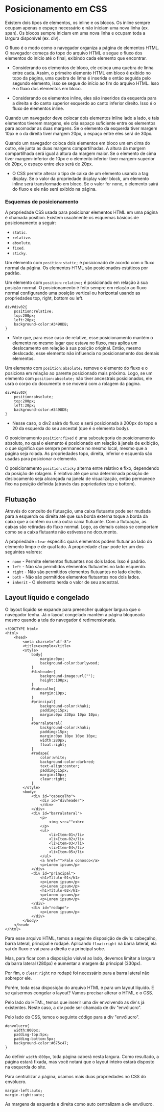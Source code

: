 # Posicionamento em CSS

Existem dois tipos de elementos, os inline e os blocos. Os inline sempre ocupam apenas o espaço necessário e não iniciam uma nova linha (ex. span). Os blocos sempre iniciam em uma nova linha e ocupam toda a largura disponível (ex. div).

O fluxo é o modo como o navegador organiza a página de elementos HTML. O navegador começa do topo do arquivo HTML e segue o fluxo dos elementos do início até o final, exibindo cada elemento que encontrar.

- Considerando os elementos de bloco, ele coloca uma quebra de linha entre cada. Assim, o primeiro elemento HTML em bloco é exibido no topo da página, uma quebra de linha é inserida e então seguida pelo segundo elemento, isso se segue do início ao fim do arquivo HTML. Isso é o fluxo dos elementos em bloco.

- Considerando os elementos inline, eles são inseridos da esquerda para a direita e do canto superior esquerdo ao canto inferior direito. Isso é o fluxo de elementos inline.

Quando um navegador deve colocar dois elementos inline lado a lado, e tais elementos tiverem margens, ele cria espaço suficiente entre os elementos para acomodar as duas margens. Se o elemento da esquerda tiver margem 10px e o da direita tiver margem 20px, o espaço entre eles será de 30px.

Quando um navegador coloca dois elementos em bloco um em cima do outro, ele junta as duas margens compartilhadas. A altura da margem compartilhada será igual à altura da margem maior. Se o elemento de cima tiver margem-inferior de 10px e o elemento inferior tiver margem-superior de 20px, o espaço entre eles será de 20px.

- O CSS permite alterar o tipo de caixa de um elemento usando a tag display. Se o valor da propriedade display valer block, um elemento inline será transformado em bloco. Se o valor for none, o elemento sairá do fluxo e ele não será exibido na página.

### Esquemas de posicionamento

A propriedade CSS usada para posicionar elementos HTML em uma página é chamada position. Existem usualmente os esquemas básicos de posicionamento a seguir:

- `static`.
- `relative`.
- `absolute`.
- `fixed`.
- `sticky`.

Um elemento com `position:static;` é posicionado de acordo com o fluxo normal da página. Os elementos HTML são posicionados estáticos por padrão.

Um elemento com `position:relative;` é posicionado em relação à sua posição normal. O posicionamento é feito sempre em relação ao fluxo normal configurando uma posição vertical ou horizontal usando as propriedades top, right, bottom ou left.

```
div#div02{
    position:relative;
    top:200px;
    left:20px;
    background-color:#3498DB;
}
```

- Note que, para esse caso de relative, esse posicionamento mantém o elemento no mesmo lugar que estava no fluxo, mas aplica um deslocamento em relação à sua posição original. Então, mesmo deslocado, esse elemento não influencia no posicionamento dos demais elementos.

Um elemento com `position:absolute;` remove o elemento do fluxo e o posiciona em relação ao parente posicionado mais próximo. Logo, se um elemento com `position:absolute;` não tiver ancestrais posicionados, ele usrá o corpo do documento e se moverá com a rolagem da página.

```
div#div02{
    position:absolute;
    top:200px;
    left:20px;
    background-color:#3498DB;
}
```

- Nesse caso, o div2 sairá do fluxo e será posicionada à 200px do topo e 20 da esquerda do seu ancestal (que é o elemento body).

O posicionamento `position:fixed` é uma subcategoria do posicionamento absoluto, no qual o elemento é posicionado em relação à janela de exibição, o que significa que sempre permanece no mesmo local, mesmo que a página seja rolada. As propriedades topo, direita, inferior e esquerda são usadas para posicionar o elemento.

O posicionamento `position:sticky` alterna entre relativo e fixo, dependendo da posição de rolagem. É relativo até que uma determinada posição de deslocamento seja alcançada na janela de visualização, então permanece fixo na posição definida (através das popriedades top e bottom).

## Flutuação

Através do conceito de flutuação, uma caixa flutuante pode ser mudada para a esquerda ou direita até que sua borda externa toque a borda da caixa que a contém ou uma outra caixa flutuante. Com a flutuação, as caixas são retiradas do fluxo normal. Logo, as demais caixas se comportam como se a caixa flutuante não estivesse no documento.

A propriedade `clear` especific quais elementos podem flutuar ao lado do elemento limpo e de qual lado. A propriedade `clear` pode ter um dos seguintes valores:

- `none` - Permite elementos flutuantes nos dois lados. Isso é padrão.
- `left` - Não são permitidos elementos flutuantes no lado esquerdo.
- `right` - Não são permitidos elementos flutuantes no lado direito.
- `both` - Não são permitidos elementos flutuantes nos dois lados.
- `inherit` - O elemento herda o valor de seu ancestral.

## Layout líquido e congelado

O layout líquido se expande para preencher qualquer largura que o navegador tenha. Já o layout congelado mantém a página bloqueada mesmo quando a tela do navegador é redimensionada.

```
<!DOCTYPE html>
<html>
    <head>
        <meta charset="utf-8">
        <title>exemplo</title>
        <style>
            body{
                margin:0px;
                background-color:burlywood;
            }
            #divheader{
                background-image:url("");
                height:100px;
            }
            #cabecalho{
                margin:10px;
            }
            #principal{
                background-color:khaki;
                padding:15px;
                margin:0px 330px 10px 10px;
            }
            #barralateral{
                background-color:khaki;
                padding:15px;
                margin:0px 10px 10px 10px;
                width:280px;
                float:right;
            }
            #rodape{
                color:white;
                background-color:darkred;
                text-align:center;
                padding:15px;
                margin:10px;
                clear:right;
            }
        </style>
        <body>
            <div id="cabecalho">
                <div id="divheader">
                </div>
            </div>
            <div id="barralateral">
                <p>
                    <img src=""><br>
                </p>
                <ul>
                    <li>Item-01</li>
                    <li>Item-02</li>
                    <li>Item-03</li>
                    <li>Item-04</li>
                    <li>Item-05</li>
                </ul>
                <a href="">Fale conosco</a>
                <p>Lorem ipsum</p>
            </div>
            <div id="principal">
                <h1>Título-01</h1>
                <p>Lorem ipsum</p>
                <p>Lorem ipsum</p>
                <h1>Título-02</h1>
                <p>Lorem ipsum</p>
                <p>Lorem ipsum</p>
            </div>
            <div id="rodape">
                <p>Lorem ipsum</p>
            </div>
        </body>
    </head>
</html>
```

Para esse arquivo HTML, temos a seguinte disposição de div's: cabeçalho, barra lateral, principal e rodapé. Aplicando `float:right` na barra lateral, ela sai do fluxo e vai para a direita e a principal sobe.

Mas, para ficar com a disposição visível ao lado, devemos limitar a largura da barra lateral (280px) e aumentar a margem da principal (330px).

Por fim, o `clear:right` no rodapé foi necessário para a barra lateral não sobrepor ele.

Porém, toda essa disposição do arquivo HTML é para um layout líquido. E se quisermos congelar o layout? Vamos precisar alterar o HTML e o CSS.

Pelo lado do HTML, temos que inserir uma div envolvendo as div's já existentes. Neste caso, a div pode ser chamada de div "envólucro".

Pelo lado do CSS, temos o seguinte código para a div "envólucro".

```
#envolucro{
    width:800px;
    padding-top:5px;
    padding-bottom:5px;
    background-color:#675c47;
}
```

Ao definir `width:800px`, toda página caberá nesta largura. Como resultado, a página estará fixada, mas você notará que o layout inteiro estará disposto na esquerda do site.

Para centralizar a página, usamos mais duas propriedades no CSS do envólucro.

```
margin-left:auto;
margin-right:auto;
```

As margens da esquerda e direita como auto centralizam a div envólucro.
